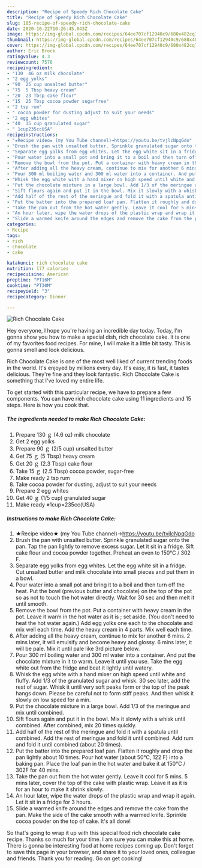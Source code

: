 ```yaml
---
description: "Recipe of Speedy Rich Chocolate Cake"
title: "Recipe of Speedy Rich Chocolate Cake"
slug: 185-recipe-of-speedy-rich-chocolate-cake
date: 2020-10-22T10:26:45.043Z
image: https://img-global.cpcdn.com/recipes/64ee707cf12940c9/680x482cq70/rich-chocolate-cake-recipe-main-photo.jpg
thumbnail: https://img-global.cpcdn.com/recipes/64ee707cf12940c9/680x482cq70/rich-chocolate-cake-recipe-main-photo.jpg
cover: https://img-global.cpcdn.com/recipes/64ee707cf12940c9/680x482cq70/rich-chocolate-cake-recipe-main-photo.jpg
author: Eric Brock
ratingvalue: 4.3
reviewcount: 7576
recipeingredient:
- "130  46 oz milk chocolate"
- "2 egg yolks"
- "90  25 cup unsalted butter"
- "75  5 Tbsp heavy cream"
- "20  23 Tbsp cake flour"
- "15  25 Tbsp cocoa powder sugarfree"
- "2 tsp rum"
- " cocoa powder for dusting adjust to suit your needs"
- "2 egg whites"
- "40  15 cup granulated sugar"
- " 1cup235ccUSA"
recipeinstructions:
- "★Recipe video★ (my You Tube channel)→https://youtu.be/tvjlcNpqGdo"
- "Brush the pan with unsalted butter. Sprinkle granulated sugar onto the pan. Tap the pan lightly to remove excess sugar. Let it sit in a fridge. Sift cake flour and cocoa powder together. Preheat an oven to 150℃ / 302 F."
- "Separate egg yolks from egg whites. Let the egg white sit in a fridge. Cut unsalted butter and milk chocolate into small pieces and put them in a bowl."
- "Pour water into a small pot and bring it to a boil and then turn off the heat. Put the bowl (previous butter and chocolate) on the top of the pot so as not to touch the hot water directly. Wait for 30 sec and then melt it until smooth."
- "Remove the bowl from the pot. Put a container with heavy cream in the pot. Leave it warm in the hot water as it is ; set aside. (You don&#39;t need to heat the hot water again.) Add egg yolks one each to the chocolate and mix well each time. Add the heavy cream in 4 parts. Mix well each time."
- "After adding all the heavy cream, continue to mix for another 6 mins. 2 mins later, it will emulsify and become heavy and glossy. 6 mins later, it will be pale. Mix it until pale like 3rd picture below."
- "Pour 300 ml boiling water and 300 ml water into a container. And put the chocolate mixture in it to warm. Leave it until you use. Take the egg white out from the fridge and beat it lightly until watery."
- "Whisk the egg white with a hand mixer on high speed until white and fluffy. Add 1/3 of the granulated sugar and whisk. 30 sec later, add the rest of sugar. Whisk it until very soft peaks form or the top of the peak hangs down. Please be careful not to form stiff peaks. And then whisk it slowly on low speed for a min."
- "Put the chocolate mixture in a large bowl. Add 1/3 of the meringue and mix until combined."
- "Sift flours again and put it in the bowl. Mix it slowly with a whisk until combined. After combined, mix 20 times quickly."
- "Add half of the rest of the meringue and fold it with a spatula until combined. Add the rest of meringue and fold it until combined. Add rum and fold it until combined (about 20 times)."
- "Put the batter into the prepared loaf pan. Flatten it roughly and drop the pan lightly about 10 times. Pour hot water (about 50℃, 122 F) into a baking pan. Place the loaf pan in the hot water and bake it at 150℃ / 302F for 40 mins."
- "Take the pan out from the hot water gently. Leave it cool for 5 mins. 5 mins later, cover the top of the cake with plastic wrap. Leave it as it is for an hour to make it shrink slowly."
- "An hour later, wipe the water drops of the plastic wrap and wrap it again. Let it sit in a fridge for 3 hours."
- "Slide a warmed knife around the edges and remove the cake from the pan. Make the side of the cake smooth with a warmed knife. Sprinkle cocoa powder on the top of cake. It&#39;s all done!"
categories:
- Recipe
tags:
- rich
- chocolate
- cake

katakunci: rich chocolate cake 
nutrition: 177 calories
recipecuisine: American
preptime: "PT16M"
cooktime: "PT30M"
recipeyield: "3"
recipecategory: Dinner

---
```



![Rich Chocolate Cake](https://img-global.cpcdn.com/recipes/64ee707cf12940c9/680x482cq70/rich-chocolate-cake-recipe-main-photo.jpg)

Hey everyone, I hope you're having an incredible day today. Today, I'm gonna show you how to make a special dish, rich chocolate cake. It is one of my favorites food recipes. For mine, I will make it a little bit tasty. This is gonna smell and look delicious.



Rich Chocolate Cake is one of the most well liked of current trending foods in the world. It's enjoyed by millions every day. It's easy, it is fast, it tastes delicious. They're fine and they look fantastic. Rich Chocolate Cake is something that I've loved my entire life.


To get started with this particular recipe, we have to prepare a few components. You can have rich chocolate cake using 11 ingredients and 15 steps. Here is how you cook that.

<!--inarticleads1-->

##### The ingredients needed to make Rich Chocolate Cake:

1. Prepare 130 ｇ (4.6 oz) milk chocolate
1. Get 2 egg yolks
1. Prepare 90 ｇ (2/5 cup) unsalted butter
1. Get 75 ｇ (5 Tbsp) heavy cream
1. Get 20 ｇ (2.3 Tbsp) cake flour
1. Take 15 ｇ (2.5 Tbsp) cocoa powder, sugar-free
1. Make ready 2 tsp rum
1. Take  cocoa powder for dusting, adjust to suit your needs
1. Prepare 2 egg whites
1. Get 40 ｇ (1/5 cup) granulated sugar
1. Make ready  ※1cup=235cc(USA)




<!--inarticleads2-->

##### Instructions to make Rich Chocolate Cake:

1. ★Recipe video★ (my You Tube channel)→https://youtu.be/tvjlcNpqGdo
1. Brush the pan with unsalted butter. Sprinkle granulated sugar onto the pan. Tap the pan lightly to remove excess sugar. Let it sit in a fridge. Sift cake flour and cocoa powder together. Preheat an oven to 150℃ / 302 F.
1. Separate egg yolks from egg whites. Let the egg white sit in a fridge. Cut unsalted butter and milk chocolate into small pieces and put them in a bowl.
1. Pour water into a small pot and bring it to a boil and then turn off the heat. Put the bowl (previous butter and chocolate) on the top of the pot so as not to touch the hot water directly. Wait for 30 sec and then melt it until smooth.
1. Remove the bowl from the pot. Put a container with heavy cream in the pot. Leave it warm in the hot water as it is ; set aside. (You don&#39;t need to heat the hot water again.) Add egg yolks one each to the chocolate and mix well each time. Add the heavy cream in 4 parts. Mix well each time.
1. After adding all the heavy cream, continue to mix for another 6 mins. 2 mins later, it will emulsify and become heavy and glossy. 6 mins later, it will be pale. Mix it until pale like 3rd picture below.
1. Pour 300 ml boiling water and 300 ml water into a container. And put the chocolate mixture in it to warm. Leave it until you use. Take the egg white out from the fridge and beat it lightly until watery.
1. Whisk the egg white with a hand mixer on high speed until white and fluffy. Add 1/3 of the granulated sugar and whisk. 30 sec later, add the rest of sugar. Whisk it until very soft peaks form or the top of the peak hangs down. Please be careful not to form stiff peaks. And then whisk it slowly on low speed for a min.
1. Put the chocolate mixture in a large bowl. Add 1/3 of the meringue and mix until combined.
1. Sift flours again and put it in the bowl. Mix it slowly with a whisk until combined. After combined, mix 20 times quickly.
1. Add half of the rest of the meringue and fold it with a spatula until combined. Add the rest of meringue and fold it until combined. Add rum and fold it until combined (about 20 times).
1. Put the batter into the prepared loaf pan. Flatten it roughly and drop the pan lightly about 10 times. Pour hot water (about 50℃, 122 F) into a baking pan. Place the loaf pan in the hot water and bake it at 150℃ / 302F for 40 mins.
1. Take the pan out from the hot water gently. Leave it cool for 5 mins. 5 mins later, cover the top of the cake with plastic wrap. Leave it as it is for an hour to make it shrink slowly.
1. An hour later, wipe the water drops of the plastic wrap and wrap it again. Let it sit in a fridge for 3 hours.
1. Slide a warmed knife around the edges and remove the cake from the pan. Make the side of the cake smooth with a warmed knife. Sprinkle cocoa powder on the top of cake. It&#39;s all done!




So that's going to wrap it up with this special food rich chocolate cake recipe. Thanks so much for your time. I am sure you can make this at home. There is gonna be interesting food at home recipes coming up. Don't forget to save this page in your browser, and share it to your loved ones, colleague and friends. Thank you for reading. Go on get cooking!
